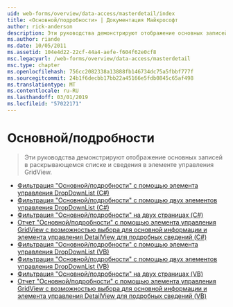 ```yaml
---
uid: web-forms/overview/data-access/masterdetail/index
title: «Основной/подробности» | Документация Майкрософт
author: rick-anderson
description: Эти руководства демонстрируют отображение основных записей в раскрывающемся списке и сведения в элементе управления GridView.
ms.author: riande
ms.date: 10/05/2011
ms.assetid: 104e4d22-22cf-44a4-aefe-f604f62e0cf8
msc.legacyurl: /web-forms/overview/data-access/masterdetail
msc.type: chapter
ms.openlocfilehash: 756cc2082338a13888fb146734dc75a5fbbf777f
ms.sourcegitcommit: 24b1f6decbb17bb22a45166e5fdb0845c65af498
ms.translationtype: MT
ms.contentlocale: ru-RU
ms.lasthandoff: 03/01/2019
ms.locfileid: "57022171"
---
```

<a name="masterdetail"></a>Основной/подробности
====================
> Эти руководства демонстрируют отображение основных записей в раскрывающемся списке и сведения в элементе управления GridView.


- [Фильтрация "Основной/подробности" с помощью элемента управления DropDownList (C#)](master-detail-filtering-with-a-dropdownlist-cs.md)
- [Фильтрация "Основной/подробности" с помощью двух элементов управления DropDownList (C#)](master-detail-filtering-with-two-dropdownlists-cs.md)
- [Фильтрация "Основной/подробности" на двух страницах (C#)](master-detail-filtering-across-two-pages-cs.md)
- [Отчет "Основной/подробности" с помощью элемента управления GridView с возможностью выбора для основной информации и элемента управления DetailView для подробных сведений (C#)](master-detail-using-a-selectable-master-gridview-with-a-details-detailview-cs.md)
- [Фильтрация "Основной/подробности" с помощью элемента управления DropDownList (VB)](master-detail-filtering-with-a-dropdownlist-vb.md)
- [Фильтрация "Основной/подробности" с помощью двух элементов управления DropDownList (VB)](master-detail-filtering-with-two-dropdownlists-vb.md)
- [Фильтрация "Основной/подробности" на двух страницах (VB)](master-detail-filtering-across-two-pages-vb.md)
- [Отчет "Основной/подробности" с помощью элемента управления GridView с возможностью выбора для основной информации и элемента управления DetailView для подробных сведений (VB)](master-detail-using-a-selectable-master-gridview-with-a-details-detailview-vb.md)
